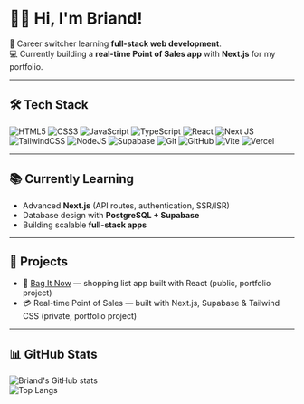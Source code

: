 # 👋🏻 Hi, I'm Briand!

🚀 Career switcher learning **full-stack web development**.  
💻 Currently building a **real-time Point of Sales app** with **Next.js** for my portfolio.  

---

## 🛠 Tech Stack

![HTML5](https://img.shields.io/badge/html5-%23E34F26.svg?style=for-the-badge&logo=html5&logoColor=white) ![CSS3](https://img.shields.io/badge/css3-%231572B6.svg?style=for-the-badge&logo=css3&logoColor=white) ![JavaScript](https://img.shields.io/badge/javascript-%23323330.svg?style=for-the-badge&logo=javascript&logoColor=%23F7DF1E) ![TypeScript](https://img.shields.io/badge/typescript-%23007ACC.svg?style=for-the-badge&logo=typescript&logoColor=white) ![React](https://img.shields.io/badge/react-%2320232a.svg?style=for-the-badge&logo=react&logoColor=%2361DAFB) ![Next JS](https://img.shields.io/badge/Next-black?style=for-the-badge&logo=next.js&logoColor=white) ![TailwindCSS](https://img.shields.io/badge/tailwindcss-%2338B2AC.svg?style=for-the-badge&logo=tailwind-css&logoColor=white) ![NodeJS](https://img.shields.io/badge/node.js-6DA55F?style=for-the-badge&logo=node.js&logoColor=white) ![Supabase](https://img.shields.io/badge/Supabase-3ECF8E?style=for-the-badge&logo=supabase&logoColor=white) ![Git](https://img.shields.io/badge/git-%23F05033.svg?style=for-the-badge&logo=git&logoColor=white) ![GitHub](https://img.shields.io/badge/github-%23121011.svg?style=for-the-badge&logo=github&logoColor=white) ![Vite](https://img.shields.io/badge/vite-%23646CFF.svg?style=for-the-badge&logo=vite&logoColor=white) ![Vercel](https://img.shields.io/badge/vercel-%23000000.svg?style=for-the-badge&logo=vercel&logoColor=white) 

---

## 📚 Currently Learning
- Advanced **Next.js** (API routes, authentication, SSR/ISR)  
- Database design with **PostgreSQL + Supabase**  
- Building scalable **full-stack apps**  

---

## 📂 Projects

- 🛒 [Bag It Now](https://github.com/briandalpa/bag-it-now) — shopping list app built with React (public, portfolio project)  
- 💳 Real-time Point of Sales — built with Next.js, Supabase & Tailwind CSS (private, portfolio project)

---

## 📊 GitHub Stats

![Briand's GitHub stats](https://github-readme-stats.vercel.app/api?username=briandalpa&show_icons=true&theme=tokyonight)  
![Top Langs](https://github-readme-stats.vercel.app/api/top-langs/?username=briandalpa&layout=compact&theme=tokyonight)
